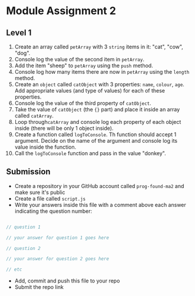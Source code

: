 # Module Assignment 2

## Level 1

1. Create an array called `petArray` with 3 `string` items in it: "cat", "cow", "dog".
2. Console log the value of the second item in `petArray`.
3. Add the item "sheep" to `petArray` using the `push` method.
4. Console log how many items there are now in `petArray` using the `length` method.
5. Create an `object` called `catObject` with 3 properties: `name`, `colour`, `age`. Add appropriate values (and type of values) for each of these properties.
6. Console log the value of the third property of `catObject`.
7. Take the value of `catObject` (the `{}` part) and place it inside an array called `catArray`.
8. Loop through`catArray` and console log each property of each object inside (there will be only 1 object inside).
9. Create a function called `logToConsole`.  Th function should accept 1 argument. Decide on the name of the argument and console log its value inside the function.
10. Call the `logToConsole` function and pass in the value "donkey".


## Submission

- Create a repository in your GitHub account called `prog-found-ma2` and make sure it's public
- Create a file called `script.js`
- Write your answers inside this file with a comment above each answer indicating the question number:

```js

// question 1

// your answer for question 1 goes here

// question 2

// your answer for question 2 goes here

// etc

```

- Add, commit and push this file to your repo
- Submit the repo link

